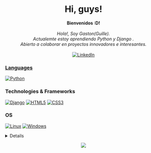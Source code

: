 <h1 align="center">Hi, guys!</h1>

<p align="center">
    <b>Bienvenidos :D!</b><br><br>
    <i>
        Hola!, Soy Gaston(Guille).<br>
        Actualemte estoy aprendiendo Python y Django .<br>
        Abierto a colaborar en proyectos innovadores e interesantes.<br>
    </i><br>
    <a href="https://www.linkedin.com/in/gaston010gv">
        <img src="https://img.shields.io/badge/LinkedIn-blue?style=flat-square&logo=linkedin" alt="LinkedIn">
</p>

### Languages
[![Python](https://img.shields.io/badge/python-black?style=for-the-badge&logo=python)](https://github.com/gaston010)



### Technologies & Frameworks
[![Django](https://img.shields.io/badge/django-black?style=for-the-badge&logo=django)](https://github.com/gaston010)
[![HTML5](https://img.shields.io/badge/html5-black?style=for-the-badge&logo=html5)](https://hub.docker.com/u/gaston010)
[![CSS3](https://img.shields.io/badge/css3-black?style=for-the-badge&logo=css3)](https://hub.docker.com/u/gaston010)

### OS
[![Linux](https://img.shields.io/badge/linux-black?style=for-the-badge&logo=Linux)](https://github.com/gaston010)
[![Windows](https://img.shields.io/badge/Windows-black?style=for-the-badge&logo=Windows)](https://github.com/gaston010)
<details>
<p align="center">
  <a href="https://github.com/gaston010">
    <img src="http://github-profile-summary-cards.vercel.app/api/cards/profile-details?username=gaston010&theme=transparent" />
  </a>
  <a href="https://github.com/gaston010">
    <img src="https://github-readme-streak-stats.herokuapp.com/?user=gaston010&hide_border=true&card_width=338&theme=transparent" />
  </a>
  <a href="https://github.com/gaston010">
    <img src="http://github-profile-summary-cards.vercel.app/api/cards/stats?username=gaston010&theme=transparent" />
  </a>
    <a href="https://github.com/gaston010"><img src="https://github-readme-stats.vercel.app/api/top-langs/?username=gaston010&langs_count=10&card_width=699&hide_border=true&theme=transparent" /> </a>
</p>
</details>
<p align="center">
  <a href="https://github.com/gaston010">
    <img src="https://komarev.com/ghpvc/?username=gaston010&color=blue&style=flat)" />
  </a>
</p>
<!--

- 🔭 I’m currently working on ...Project in django on alkemy-bootcamp
- 🌱 I’m currently learning ... Django and Python
- 👯 I’m looking to collaborate on ...
- 🤔 I’m looking for help with ...
- 💬 Ask me about ...
- 📫 How to reach me: ...
- 😄 Pronouns: ...Guille
- ⚡ Fun fact: ...
-->
